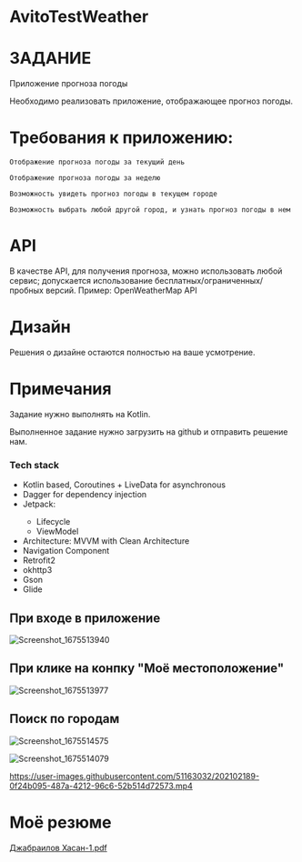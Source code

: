 # AvitoTestWeather
# ЗАДАНИЕ 
 Приложение прогноза погоды

 Необходимо реализовать приложение, отображающее прогноз погоды.
# Требования к приложению:

    Отображение прогноза погоды за текущий день
    
    Отображение прогноза погоды за неделю
    
    Возможность увидеть прогноз погоды в текущем городе
    
    Возможность выбрать любой другой город, и узнать прогноз погоды в нем

# API

 В качестве API, для получения прогноза, можно использовать любой сервис; допускается использование бесплатных/ограниченных/пробных версий.
 Пример: OpenWeatherMap API
# Дизайн

 Решения о дизайне остаются полностью на ваше усмотрение.
# Примечания

   Задание нужно выполнять на Kotlin.
    
   Выполненное задание нужно загрузить на github и отправить решение нам.


<h3>Tech stack</h3>
<ul>
<li>Kotlin based, Coroutines + LiveData for asynchronous</li>
<li>Dagger for dependency injection</li>

<li>Jetpack: </li>
  <ul>
  <li>Lifecycle</li>
  <li>ViewModel</li>
  </ul>
<li>Architecture: MVVM with Clean Architecture</li>
<li>Navigation Component</li>
<li>Retrofit2</li>
<li>okhttp3</li>
<li>Gson</li>
<li>Glide</li>
</ul>



<H2> При входе в приложение</H2>



![Screenshot_1675513940](https://user-images.githubusercontent.com/51163032/216768003-2b51fecb-fe15-4be2-a75f-bb8825fcb04b.png)




<H2>При клике на конпку "Моё местоположение"</H2>

![Screenshot_1675513977](https://user-images.githubusercontent.com/51163032/216768022-a249d990-aeb4-4123-b822-d3f90e706d79.png)



<H2>Поиск по городам</H2>

![Screenshot_1675514575](https://user-images.githubusercontent.com/51163032/216768316-752cb5af-71c9-417e-acc3-dfe7dd4b3f26.png)





![Screenshot_1675514079](https://user-images.githubusercontent.com/51163032/216768364-b31a70a0-9a59-468b-b816-9b48ca671f44.png)



https://user-images.githubusercontent.com/51163032/202102189-0f24b095-487a-4212-96c6-52b514d72573.mp4






<H1>Моё резюме</H1>

[Джабраилов Хасан-1.pdf](https://github.com/HasanDzhabailov/AvitoTestWeather/files/9977255/-1.pdf)
